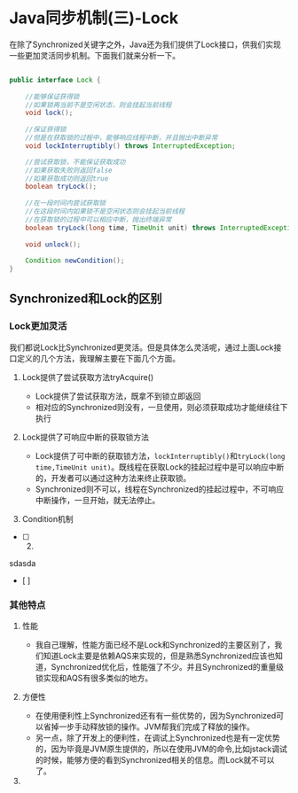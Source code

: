 # Java同步机制(三)-Lock

在除了Synchronized关键字之外，Java还为我们提供了Lock接口，供我们实现一些更加灵活同步机制。下面我们就来分析一下。

```java

public interface Lock {
    
    //能够保证获得锁
    //如果锁再当前不是空闲状态，则会挂起当前线程
    void lock();
    
    //保证获得锁
    //但是在获取锁的过程中，能够响应线程中断，并且抛出中断异常
    void lockInterruptibly() throws InterruptedException;

    //尝试获取锁，不能保证获取成功
    //如果获取失败则返回false
    //如果获取成功则返回true
    boolean tryLock();
    
    //在一段时间内尝试获取锁
    //在这段时间内如果锁不是空闲状态则会挂起当前线程
    //在获取锁的过程中可以相应中断，抛出终端异常
    boolean tryLock(long time, TimeUnit unit) throws InterruptedException;
    
    void unlock();
    
    Condition newCondition();
}

```

## Synchronized和Lock的区别

### Lock更加灵活
我们都说Lock比Synchronized更灵活。但是具体怎么灵活呢，通过上面Lock接口定义的几个方法，我理解主要在下面几个方面。

1. Lock提供了尝试获取方法tryAcquire()
    - Lock提供了尝试获取方法，既拿不到锁立即返回
    - 相对应的Synchronized则没有，一旦使用，则必须获取成功才能继续往下执行

2. Lock提供了可响应中断的获取锁方法
    - Lock提供了可中断的获取锁方法，`lockInterruptibly()`和`tryLock(long time,TimeUnit unit)`。既线程在获取Lock的挂起过程中是可以响应中断的，开发者可以通过这种方法来终止获取锁。
    - Synchronized则不可以，线程在Synchronized的挂起过程中，不可响应中断操作，一旦开始，就无法停止。

1. Condition机制
* [ ] 2. 

sdasda
* [ ] 

### 其他特点
1. 性能
    - 我自己理解，性能方面已经不是Lock和Synchronized的主要区别了，我们知道Lock主要是依赖AQS来实现的，但是熟悉Synchronized应该也知道，Synchronized优化后，性能强了不少。并且Synchronized的重量级锁实现和AQS有很多类似的地方。
    
2. 方便性
    - 在使用便利性上Synchronized还有有一些优势的，因为Synchronized可以省掉一步手动释放锁的操作。JVM帮我们完成了释放的操作。
    - 另一点，除了开发上的便利性，在调试上Synchronized也是有一定优势的，因为毕竟是JVM原生提供的，所以在使用JVM的命令,比如jstack调试的时候，能够方便的看到Synchronized相关的信息。而Lock就不可以了。

3. 




